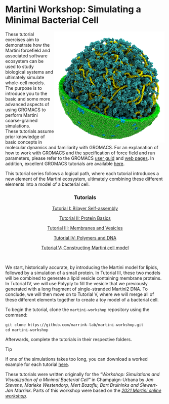 
# Martini Workshop: Simulating a Minimal Bacterial Cell

<img align="right" width="350" height="350" src="./figures/cell.png">

These tutorial exercises aim to demonstrate how the Martini forcefield and associated software ecosystem can be used to study biological systems and ultimately simulate whole-cell models. The purpose is to introduce you to the basic and some more advanced aspects of using GROMACS to perform Martini coarse-grained simulations.<br>
These tutorials assume prior knowledge of basic concepts in molecular dynamics and familiarity with GROMACS. For an explanation of how to work with GROMACS and the specification of force field and run parameters, please refer to the GROMACS [user guid](https://manual.gromacs.org/current/user-guide/index.html) and [web pages](www.gromacs.org). In addition, excellent GROMACS tutorials are available [here](https://tutorials.gromacs.org/).

This tutorial series follows a logical path, where each tutorial introduces a new element of the Martini ecosystem, ultimately combining these different elements into a model of a bacterial cell. 
<br>
<div align="center">

### Tutorials

[Tutorial I: Bilayer Self-assembly](01_bilayer_self_assembly/tutorial.md)
	
[Tutorial II: Protein Basics](02_protein_basics/tutorial.md)
	
[Tutorial III: Membranes and Vesicles](03_membranes_and_vesicles/tutorial.md)
	
[Tutorial IV: Polymers and DNA](04_polymers_and_DNA/tutorial.md)
	
[Tutorial V: Constructing Martini cell model](05_constructing_martini_cell/tutorial.md)	
	
</div>

<br>

We start, historically accurate, by introducing the Martini model for lipids, followed by a simulation of a small protein. In Tutorial III, these two models will be combined to generate a lipid vesicle containing membrane proteins. In Tutorial IV, we will use Polyply to fill the vesicle that we previously generated with a long fragment of single-stranded Martini2 DNA. To conclude, we will then move on to Tutorial V, where we will merge all of these different elements together to create a toy model of a bacterial cell.

To begin the tutorial, clone the `martini-workshop` repository using the command:

```
git clone https://github.com/marrink-lab/martini-workshop.git
cd martini-workshop
```

Afterwards, complete the tutorials in their respective folders.


> [!TIP] 
> If one of the simulations takes too long, you can download a worked example for each tutorial [here](https://github.com/marrink-lab/martini-workshop/...).

These tutorials were written originally for the *"Workshop: Simulations and Visualization of a Minimal Bacterial Cell"* in Champaign-Urbana by *Jan Stevens, Marieke Westendorp, Mert Bozoflu, Bart Bruininks and Siewert-Jan Marrink*. Parts of this workshop were based on the [*2021 Martini online workshop*](http://cgmartini.nl/index.php/2021-martini-online-workshop).

